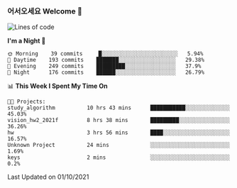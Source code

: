 ### 어서오세요 Welcome 👋

<!--START_SECTION:waka-->
![Lines of code](https://img.shields.io/badge/From%20Hello%20World%20I%27ve%20Written-424915%20lines%20of%20code-blue)

**I'm a Night 🦉** 

```text
🌞 Morning    39 commits     █░░░░░░░░░░░░░░░░░░░░░░░░   5.94% 
🌆 Daytime    193 commits    ███████░░░░░░░░░░░░░░░░░░   29.38% 
🌃 Evening    249 commits    █████████░░░░░░░░░░░░░░░░   37.9% 
🌙 Night      176 commits    ██████░░░░░░░░░░░░░░░░░░░   26.79%

```


📊 **This Week I Spent My Time On** 

```text
🐱‍💻 Projects: 
study_algorithm          10 hrs 43 mins      ███████████░░░░░░░░░░░░░░   45.03% 
vision_hw2_2021f         8 hrs 38 mins       █████████░░░░░░░░░░░░░░░░   36.26% 
hw                       3 hrs 56 mins       ████░░░░░░░░░░░░░░░░░░░░░   16.57% 
Unknown Project          24 mins             ░░░░░░░░░░░░░░░░░░░░░░░░░   1.69% 
keys                     2 mins              ░░░░░░░░░░░░░░░░░░░░░░░░░   0.2%

```


 Last Updated on 01/10/2021
<!--END_SECTION:waka-->

